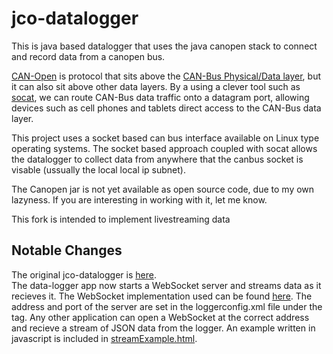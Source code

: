 # jco-datalogger
This is java based datalogger that uses the java canopen stack to connect and record data from a canopen bus.

[CAN-Open](http://www.can-cia.org/index.php?id=canopen) is protocol that sits above the 
[CAN-Bus Physical/Data layer](http://www.can-cia.org/index.php?id=systemdesign-can-physicallayer),
but it can also sit above other data layers.  By a using a clever tool such as [socat](http://linux.die.net/man/1/socat),
we can route CAN-Bus data traffic onto a datagram port, allowing devices such as cell phones and tablets direct access to the
CAN-Bus data layer.

This project uses a socket based can bus interface available on Linux type operating systems.  The socket based approach coupled with socat 
allows the datalogger to collect data from anywhere that the canbus socket is visable (ussually the local local ip subnet).  

The Canopen jar is not yet available as open source code, due to my own lazyness.  If you are interesting in working with it, let me know.

This fork is intended to implement livestreaming data

## Notable Changes  
The original jco-datalogger is
[here](https://github.com/mpcrowe/jco-datalogger).  
The data-logger app now starts a WebSocket server and streams data as it
recieves it. The WebSocket implementation used can be found
[here](https://github.com/TooTallNate/Java-WebSocket). The address and port
of the server are set in the loggerconfig.xml file under the <stream> tag.
Any other application can open a WebSocket at the correct address and
recieve a stream of JSON data from the logger. An example written in
javascript is included in
[streamExample.html](jco-datalogger/code/streamExample.html).
